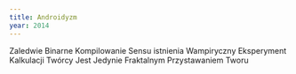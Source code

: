 ```yaml
---
title: Androidyzm
year: 2014
---
```


Zaledwie
Binarne
Kompilowanie
Sensu istnienia
Wampiryczny
Eksperyment
Kalkulacji
Twórcy
Jest
Jedynie
Fraktalnym
Przystawaniem
Tworu
